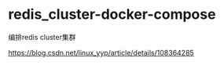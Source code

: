 # redis_cluster-docker-compose
编排redis cluster集群

https://blog.csdn.net/linux_yyp/article/details/108364285
